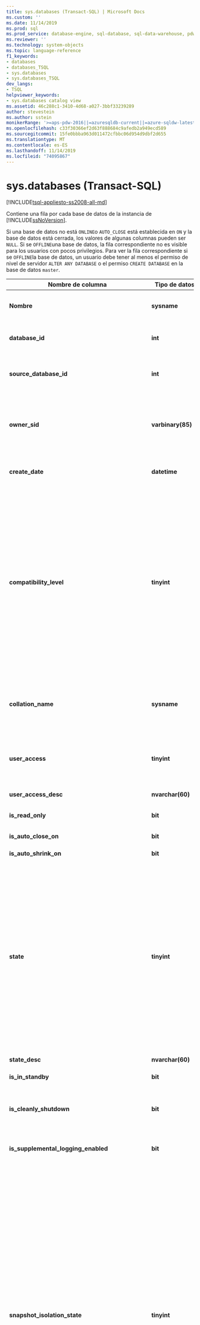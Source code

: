 ```yaml
---
title: sys.databases (Transact-SQL) | Microsoft Docs
ms.custom: ''
ms.date: 11/14/2019
ms.prod: sql
ms.prod_service: database-engine, sql-database, sql-data-warehouse, pdw
ms.reviewer: ''
ms.technology: system-objects
ms.topic: language-reference
f1_keywords:
- databases
- databases_TSQL
- sys.databases
- sys.databases_TSQL
dev_langs:
- TSQL
helpviewer_keywords:
- sys.databases catalog view
ms.assetid: 46c288c1-3410-4d68-a027-3bbf33239289
author: stevestein
ms.author: sstein
monikerRange: '>=aps-pdw-2016||=azuresqldb-current||=azure-sqldw-latest||>=sql-server-2016||=sqlallproducts-allversions||>=sql-server-linux-2017||=azuresqldb-mi-current'
ms.openlocfilehash: c33f30366ef2d63f888684c9afedb2a949ecd589
ms.sourcegitcommit: 15fe0bbba963d011472cfbbc06d954d9dbf2d655
ms.translationtype: MT
ms.contentlocale: es-ES
ms.lasthandoff: 11/14/2019
ms.locfileid: "74095867"
---
```

# <a name="sysdatabases-transact-sql"></a>sys.databases (Transact-SQL)
[!INCLUDE[tsql-appliesto-ss2008-all-md](../../includes/tsql-appliesto-ss2008-all-md.md)]

Contiene una fila por cada base de datos de la instancia de [!INCLUDE[ssNoVersion](../../includes/ssnoversion-md.md)].  
  
Si una base de datos no está `ONLINE`o `AUTO_CLOSE` está establecida en `ON` y la base de datos está cerrada, los valores de algunas columnas pueden ser `NULL`. Si se `OFFLINE`una base de datos, la fila correspondiente no es visible para los usuarios con pocos privilegios. Para ver la fila correspondiente si se `OFFLINE`la base de datos, un usuario debe tener al menos el permiso de nivel de servidor `ALTER ANY DATABASE` o el permiso `CREATE DATABASE` en la base de datos `master`.  
  
|Nombre de columna|Tipo de datos|Descripción|  
|-----------------|---------------|-----------------|  
|**Nombre**|**sysname**|Nombre de base de datos, único en una instancia de [!INCLUDE[ssNoVersion](../../includes/ssnoversion-md.md)] o dentro de un servidor de [!INCLUDE[ssSDSfull](../../includes/sssdsfull-md.md)].|  
|**database_id**|**int**|Identificador de la base de datos, único en una instancia de [!INCLUDE[ssNoVersion](../../includes/ssnoversion-md.md)] o dentro de un servidor de [!INCLUDE[ssSDSfull](../../includes/sssdsfull-md.md)].|  
|**source_database_id**|**int**|Distinto de NULL = Id. de la base de datos de origen de esta instantánea de base de datos.<br /> NULL = No es una instantánea de base de datos.|  
|**owner_sid**|**varbinary(85)**|SID (identificador de seguridad) del propietario externo de la base de datos, según se ha registrado en el servidor. Para obtener información sobre quién puede poseer una base de datos, vea la sección **ALTER Authorization for** Databases de [ALTER Authorization](../../t-sql/statements/alter-authorization-transact-sql.md).|  
|**create_date**|**datetime**|Fecha en que se creó o se cambió de nombre la base de datos. En el caso de **tempdb**, este valor cambia cada vez que se reinicia el servidor.|  
|**compatibility_level**|**tinyint**|Entero que corresponde a la versión de [!INCLUDE[ssNoVersion](../../includes/ssnoversion-md.md)] para la que el comportamiento es compatible:<br /> El **valor** &#124; **se aplica a**<br /> 70 &#124; [!INCLUDE[ssKatmai](../../includes/sskatmai-md.md)] a través de [!INCLUDE[ssKilimanjaro](../../includes/sskilimanjaro-md.md)]<br /> 80 &#124; [!INCLUDE[ssKatmai](../../includes/sskatmai-md.md)] a través de [!INCLUDE[ssKilimanjaro](../../includes/sskilimanjaro-md.md)]<br /> 90 &#124; [!INCLUDE[ssKatmai](../../includes/sskatmai-md.md)] a través de [!INCLUDE[ssSQL11](../../includes/sssql11-md.md)]<br /> 100 &#124; [!INCLUDE[ssKatmai](../../includes/sskatmai-md.md)] y versiones posteriores y [!INCLUDE[ssSDSfull](../../includes/sssdsfull-md.md)]<br /> 110 &#124; [!INCLUDE[ssSQL11](../../includes/sssql11-md.md)] y versiones posteriores y [!INCLUDE[ssSDSfull](../../includes/sssdsfull-md.md)]<br /> 120 &#124; [!INCLUDE[ssSQL14](../../includes/sssql14-md.md)] y versiones posteriores y [!INCLUDE[ssSDSfull](../../includes/sssdsfull-md.md)]<br /> 130 &#124; [!INCLUDE[ssSQL15](../../includes/sssql15-md.md)] y versiones posteriores<br /> 140 &#124; [!INCLUDE[ssSQL17](../../includes/sssql17-md.md)] y versiones posteriores <br /> 150 &#124; [!INCLUDE[sql-server-2019](../../includes/sssqlv15-md.md)]  |  
|**collation_name**|**sysname**|Intercalación de la base de datos. Actúa como la intercalación predeterminada en la base de datos.<br /> NULL = la base de datos no está en línea o AUTO_CLOSE está establecida en ON y la base de datos está cerrada.|  
|**user_access**|**tinyint**|Configuración de acceso del usuario:<br /> 0 = Se ha especificado MULTI_USER<br /> 1 = Se ha especificado SINGLE_USER<br /> 2 = Se ha especificado RESTRICTED_USER|  
|**user_access_desc**|**nvarchar(60)**|Descripción de la configuración de acceso del usuario.|  
|**is_read_only**|**bit**|1 = La base de datos es READ_ONLY<br /> 0 = La base de datos es READ_WRITE|  
|**is_auto_close_on**|**bit**|1 = AUTO_CLOSE es ON<br /> 0 = AUTO_CLOSE es OFF|  
|**is_auto_shrink_on**|**bit**|1 = AUTO_SHRINK es ON<br /> 0 = AUTO_SHRINK es OFF|  
|**state**|**tinyint**|**El &#124; valor se aplica a**<br /> 0 = Con conexión <br /> 1 = En restauración <br /> 2 = RECUPERAndo &#124; [!INCLUDE[ssKatmai](../../includes/sskatmai-md.md)] y versiones posteriores<br /> 3 = [!INCLUDE[ssKatmai](../../includes/sskatmai-md.md)] &#124; de RECOVERY_PENDING y versiones posteriores<br /> 4 = Sospechoso <br /> 5 = [!INCLUDE[ssKatmai](../../includes/sskatmai-md.md)] &#124; de emergencia y versiones posteriores<br /> 6 = [!INCLUDE[ssKatmai](../../includes/sskatmai-md.md)] &#124; sin conexión y versiones posteriores<br /> 7 = COPYING &#124; [!INCLUDE[ssSDSfull](../../includes/sssdsfull-md.md)] [!INCLUDE[ssGeoDR](../../includes/ssgeodr-md.md)] <br /> 10 = OFFLINE_SECONDARY &#124; [!INCLUDE[ssSDSfull](../../includes/sssdsfull-md.md)] [!INCLUDE[ssGeoDR](../../includes/ssgeodr-md.md)] <br /><br /> **Nota:** En el caso de las bases de datos de Always On, consulte las columnas `database_state` o `database_state_desc` de [Sys. dm_hadr_database_replica_states](../../relational-databases/system-dynamic-management-views/sys-dm-hadr-database-replica-states-transact-sql.md).|  
|**state_desc**|**nvarchar(60)**|Descripción del estado de la base de datos. Vea estado.|  
|**is_in_standby**|**bit**|La base de datos es de solo lectura para RESTORE LOG.|  
|**is_cleanly_shutdown**|**bit**|1 = La base de datos se ha cerrado correctamente; no es necesaria la recuperación en el inicio<br /> 0 = La base de datos no se cerró correctamente; es necesaria la recuperación en el inicio|  
|**is_supplemental_logging_enabled**|**bit**|1 = SUPPLEMENTAL_LOGGING es ON<br /> 0 = SUPPLEMENTAL_LOGGING es OFF|  
|**snapshot_isolation_state**|**tinyint**|Estado permitido para las transacciones de aislamiento de instantánea, tal como se define en la opción ALLOW_SNAPSHOT_ISOLATION:<br /> 0 = El estado de aislamiento de instantánea es OFF (valor predeterminado). No se permite el aislamiento de instantánea.<br /> 1 = El estado de aislamiento de instantánea es ON. Se permite el aislamiento de instantánea.<br /> 2 = El estado de aislamiento de instantánea se encuentra en estado de transición a OFF. Se controlan las versiones de las modificaciones de todas las transacciones. No se pueden iniciar nuevas transacciones con aislamiento de instantánea. La base de datos permanece en estado de transición a OFF hasta que puedan completarse todas las transacciones que estaban activas cuando se ejecutó ALTER DATABASE.<br /> 3 = El estado de aislamiento de instantánea se encuentra en estado de transición a ON. Se controlan las versiones de las modificaciones de las transacciones nuevas. Las transacciones no pueden utilizar el aislamiento de instantánea hasta que el estado de aislamiento de instantánea sea 1 (ON). La base de datos permanece en estado de transición a ON hasta que puedan completarse todas las transacciones de actualización que estaban activas cuando se ejecutó ALTER DATABASE.|  
|**snapshot_isolation_state_desc**|**nvarchar(60)**|Descripción del estado de las transacciones de aislamiento de instantánea que se permiten, tal como se define en la opción ALLOW_SNAPSHOT_ISOLATION.|  
|**is_read_committed_snapshot_on**|**bit**|1 = la opción READ_COMMITTED_SNAPSHOT está en ON. Las operaciones de lectura en el nivel de aislamiento READ COMMITTED se basan en exámenes de instantáneas y no adquieren bloqueos.<br /> 0 = la opción READ_COMMITTED_SNAPSHOT está en OFF (valor predeterminado). Las operaciones de lectura en el nivel de aislamiento READ COMMITTED utilizan bloqueos compartidos.|  
|**recovery_model**|**tinyint**|Modelo de recuperación seleccionado:<br /> 1 = FULL<br /> 2 = BULK_LOGGED<br /> 3 = SIMPLE|  
|**recovery_model_desc**|**nvarchar(60)**|Descripción del modelo de recuperación seleccionado.|  
|**page_verify_option**|**tinyint**|Valor de la opción PAGE_VERIFY:<br /> 0 = NONE<br /> 1 = TORN_PAGE_DETECTION<br /> 2 = CHECKSUM|  
|**page_verify_option_desc**|**nvarchar(60)**|Descripción del valor de la opción PAGE_VERIFY.|  
|**is_auto_create_stats_on**|**bit**|1 = AUTO_CREATE_STATISTICS es ON<br /> 0 = AUTO_CREATE_STATISTICS es OFF|  
|**is_auto_create_stats_incremental_on**|**bit**|Indica la configuración predeterminada para la opción incremental de auto stats.<br /> 0 = auto create stats no es incremental<br /> 1 = la creación automática de estadísticas es incremental si es posible<br /> **Válido para** : [!INCLUDE[ssSQL14](../../includes/sssql14-md.md)] y versiones posteriores.|  
|**is_auto_update_stats_on**|**bit**|1 = AUTO_UPDATE_STATISTICS es ON<br /> 0 = AUTO_UPDATE_STATISTICS es OFF|  
|**is_auto_update_stats_async_on**|**bit**|1 = AUTO_UPDATE_STATISTICS_ASYNC es ON<br /> 0 = AUTO_UPDATE_STATISTICS_ASYNC es OFF|  
|**is_ansi_null_default_on**|**bit**|1 = ANSI_NULL_DEFAULT es ON<br /> 0 = ANSI_NULL_DEFAULT is OFF|  
|**is_ansi_nulls_on**|**bit**|1 = ANSI_NULLS es ON<br /> 0 = ANSI_NULLS es OFF|  
|**is_ansi_padding_on**|**bit**|1 = ANSI_PADDING es ON<br /> 0 = ANSI_PADDING es OFF|  
|**is_ansi_warnings_on**|**bit**|1 = ANSI_WARNINGS es ON<br /> 0 = ANSI_WARNINGS es OFF|  
|**is_arithabort_on**|**bit**|1 = ARITHABORT es ON<br /> 0 = ARITHABORT es OFF|  
|**is_concat_null_yields_null_on**|**bit**|1 = CONCAT_NULL_YIELDS_NULL es ON<br /> 0 = CONCAT_NULL_YIELDS_NULL es OFF|  
|**is_numeric_roundabort_on**|**bit**|1 = NUMERIC_ROUNDABORT es ON<br /> 0 = NUMERIC_ROUNDABORT es OFF|  
|**is_quoted_identifier_on**|**bit**|1 = QUOTED_IDENTIFIER es ON<br /> 0 = QUOTED_IDENTIFIER es OFF|  
|**is_recursive_triggers_on**|**bit**|1 = RECURSIVE_TRIGGERS es ON<br /> 0 = RECURSIVE_TRIGGERS es OFF|  
|**is_cursor_close_on_commit_on**|**bit**|1 = CURSOR_CLOSE_ON_COMMIT es ON<br /> 0 = CURSOR_CLOSE_ON_COMMIT es OFF|  
|**is_local_cursor_default**|**bit**|1 = CURSOR_DEFAULT es local<br /> 0 = CURSOR_DEFAULT es global|  
|**is_fulltext_enabled**|**bit**|1 = La búsqueda de texto completo está habilitada para la base de datos<br /> 0 = La búsqueda de texto completo está deshabilitada para la base de datos|  
|**is_trustworthy_on**|**bit**|1 = La base de datos se ha marcado como de confianza<br /> 0 = La base de datos no se ha marcado como de confianza<br /> De manera predeterminada, las bases de datos restauradas o adjuntadas tienen Service Broker deshabilitado. La excepción es la creación de reflejo de bases de datos, donde el agente se habilita tras una conmutación por error.|  
|**is_db_chaining_on**|**bit**|1 = El encadenamiento de propiedad entre bases de datos es ON<br /> 0 = El encadenamiento de propiedad entre bases de datos es OFF|  
|**is_parameterization_forced**|**bit**|1 = La parametrización es FORCED<br /> 0 = La parametrización es SIMPLE|  
|**is_master_key_encrypted_by_server**|**bit**|1 = La base de datos tiene una clave maestra cifrada<br /> 0 = La base de datos no tiene una clave maestra cifrada|  
|**is_query_store_on**|**bit**|1 = el almacén de consultas está habilitado para esta base de datos. Compruebe [Sys. database_query_store_options](../../relational-databases/system-catalog-views/sys-database-query-store-options-transact-sql.md) para ver el estado del almacén de consultas.<br /> 0 = el almacén de consultas no está habilitado<br /> **Se aplica a**: [!INCLUDE[ssNoVersion](../../includes/ssnoversion-md.md)] ([!INCLUDE[ssSQL15](../../includes/sssql15-md.md)] y versiones posteriores).|  
|**is_published**|**bit**|1 = La base de datos es una base de datos de publicación en una topología de replicación transaccional o de instantáneas<br /> 0 = No es una base de datos de publicación|  
|**is_subscribed**|**bit**|Esta columna no se utiliza. Devolverá siempre 0, cualquiera que sea el estado de suscriptor de la base de datos.|  
|**is_merge_published**|**bit**|1 = La base de datos es una base de datos de publicación en una topología de replicación de mezcla<br /> 0 = No es una base de datos de publicación en una topología de replicación de mezcla|  
|**is_distributor**|**bit**|1 = La base de datos es la base de datos de distribución para una topología de replicación<br /> 0 = No es la base de datos de distribución para una topología de replicación|  
|**is_sync_with_backup**|**bit**|1 = La base de datos está marcada para la sincronización de replicación con la copia de seguridad<br /> 0 = No está marcada para la sincronización de replicación con la copia de seguridad|  
|**service_broker_guid**|**uniqueidentifier**|Identificador de Service Broker de esta base de datos. Se utiliza como **BROKER_INSTANCE** del destino en la tabla de enrutamiento.|  
|**is_broker_enabled**|**bit**|1 = Service Broker envía y recibe mensajes para esta base de datos.<br /> 0 = Todos los mensajes enviados permanecerán en la cola de transmisión y los mensajes recibidos no se enviarán a ninguna cola en esta base de datos.<br /> De manera predeterminada, las bases de datos restauradas o adjuntadas tienen Service Broker deshabilitado. La excepción es la creación de reflejo de bases de datos, donde el agente se habilita tras una conmutación por error.|  
|**log_reuse_wait**|**tinyint**|La reutilización del espacio del registro de transacciones está esperando actualmente uno de los siguientes elementos en el último punto de comprobación. Para obtener explicaciones más detalladas de estos valores, consulte [el registro de transacciones](../../relational-databases/logs/the-transaction-log-sql-server.md).<br /> **El &#124; valor se aplica a**<br /> 0 = Nada<br />   1 = punto de control (cuando una base de datos utiliza un modelo de recuperación y tiene un grupo de archivos de datos optimizados para memoria, debe ver que la columna `log_reuse_wait` indica Checkpoint o xtp_checkpoint). &#124; [!INCLUDE[ssKatmai](../../includes/sskatmai-md.md)] y versiones posteriores<br />  2 = copia de &#124; seguridad de registros [!INCLUDE[ssKatmai](../../includes/sskatmai-md.md)] y versiones posteriores<br />  3 = copia de seguridad o &#124; restauración activa [!INCLUDE[ssKatmai](../../includes/sskatmai-md.md)] y versiones posteriores<br />  4 = [!INCLUDE[ssKatmai](../../includes/sskatmai-md.md)] de &#124; transacciones activas y versiones posteriores<br />  5 = creación de reflejo &#124; de la base de datos [!INCLUDE[ssKatmai](../../includes/sskatmai-md.md)] y versiones posteriores<br />  6 = replicación &#124; [!INCLUDE[ssKatmai](../../includes/sskatmai-md.md)] y versiones posteriores<br />  7 = creación &#124; de instantáneas de base de datos [!INCLUDE[ssKatmai](../../includes/sskatmai-md.md)] y versiones posteriores<br />  8 = Examen de registro <br />  9 = una réplica secundaria de los grupos de disponibilidad Always On está aplicando las entradas del registro de transacciones de esta base de datos a una base de datos secundaria correspondiente. &#124;[!INCLUDE[ssSQL11](../../includes/sssql11-md.md)] y versiones posteriores<br />  9 = otro (transitorio) &#124; hasta e incluye [!INCLUDE[ssKilimanjaro](../../includes/ssKilimanjaro-md.md)]<br />  10 = solo &#124; para uso interno [!INCLUDE[ssSQL11](../../includes/sssql11-md.md)] y versiones posteriores<br />  11 = solo &#124; para uso interno [!INCLUDE[ssSQL11](../../includes/sssql11-md.md)] y versiones posteriores<br /> 12 = solo &#124; para uso interno [!INCLUDE[ssSQL11](../../includes/sssql11-md.md)] y versiones posteriores<br />13 = página &#124; más antigua [!INCLUDE[ssSQL11](../../includes/sssql11-md.md)] y versiones posteriores<br /> 14 = otros &#124; [!INCLUDE[ssSQL11](../../includes/sssql11-md.md)] y versiones posteriores<br />  16 = XTP_CHECKPOINT (cuando una base de datos utiliza un modelo de recuperación y tiene un grupo de archivos de datos optimizados para memoria, debe ver que la columna log_reuse_wait indica el punto de control o xtp_checkpoint). &#124; [!INCLUDE[ssSQL14](../../includes/sssql14-md.md)] y versiones posteriores|  
|**log_reuse_wait_desc**|**nvarchar(60)**|Descripción de las situaciones debido a las cuales el proceso de reutilización del espacio del registro de transacciones está a la espera como último punto de comprobación:|  
|**is_date_correlation_on**|**bit**|1 = DATE_CORRELATION_OPTIMIZATION es ON<br /> 0 = DATE_CORRELATION_OPTIMIZATION es OFF|  
|**is_cdc_enabled**|**bit**|1 = La base de datos está habilitada para la captura de datos modificados. Para obtener más información, vea [Sys. &#40;SP_CDC_ENABLE_DB Transact-&#41;SQL](../../relational-databases/system-stored-procedures/sys-sp-cdc-enable-db-transact-sql.md).|  
|**is_encrypted**|**bit**|Indica si la base de datos está cifrada (refleja el último estado establecido mediante la cláusula `ALTER DATABASE SET ENCRYPTION`). Puede ser uno de los siguientes valores:<br /> 1 = Cifrada<br /> 0 = No cifrada<br /> Para obtener más información sobre el cifrado de bases de datos, vea [Cifrado de datos transparente &#40;TDE&#41;](../../relational-databases/security/encryption/transparent-data-encryption.md).<br /> Si la base de datos está en proceso de descifrado, `is_encrypted` muestra un valor de 0. Puede ver el estado del proceso de cifrado mediante la vista de administración dinámica [Sys. dm_database_encryption_keys](../../relational-databases/system-dynamic-management-views/sys-dm-database-encryption-keys-transact-sql.md) .|  
|**is_honor_broker_priority_on**|**bit**|Indica si la base de datos respeta las prioridades de conversación (refleja el último estado establecido mediante la cláusula `ALTER DATABASE SET HONOR_BROKER_PRIORITY`). Puede ser uno de los siguientes valores:<br /> 1 = HONOR_BROKER_PRIORITY es ON<br /> 0 = HONOR_BROKER_PRIORITY es OFF<br /> De manera predeterminada, las bases de datos restauradas o adjuntadas tienen Service Broker deshabilitado. La excepción es la creación de reflejo de bases de datos, donde el agente se habilita tras una conmutación por error.|  
|**replica_id**|**uniqueidentifier**|Identificador único de la réplica de disponibilidad [!INCLUDE[ssHADR](../../includes/sshadr-md.md)] local del grupo de disponibilidad, si existe, en el que la base de datos está participando.<br /> NULL = la base de datos no forma parte de una réplica de disponibilidad en el grupo de disponibilidad.<br /> **Se aplica a**: [!INCLUDE[ssNoVersion](../../includes/ssnoversion-md.md)] ([!INCLUDE[ssSQL11](../../includes/sssql11-md.md)] y versiones posteriores) y [!INCLUDE[ssSDSfull](../../includes/sssdsfull-md.md)]|  
|**group_database_id**|**uniqueidentifier**|Identificador único de la base de datos dentro de un Always On grupo de disponibilidad, si existe, en el que está participando la base de datos. **group_database_id** es el mismo para esta base de datos en la réplica principal y en cada réplica secundaria en la que la base de datos se ha unido al grupo de disponibilidad.<br /> NULL = la base de datos no forma parte de una réplica de disponibilidad en ningún grupo de disponibilidad.<br /> **Se aplica a**: [!INCLUDE[ssNoVersion](../../includes/ssnoversion-md.md)] ([!INCLUDE[ssSQL11](../../includes/sssql11-md.md)] y versiones posteriores) y [!INCLUDE[ssSDSfull](../../includes/sssdsfull-md.md)]|  
|**resource_pool_id**|**int**|Identificador del grupo de recursos de servidor asignado a esta base de datos. Este grupo de recursos de servidor controla la memoria total disponible para las tablas optimizadas para memoria en esta base de datos.<br /> **Válido para**  [!INCLUDE[ssSQL14](../../includes/sssql14-md.md)] y versiones posteriores.|  
|**default_language_lcid**|**smallint**|Indica el identificador local (LCID) del idioma predeterminado de una base de datos independiente.<br /> **Nota:** Funciona como la [opción de configuración del servidor idioma predeterminado](../../database-engine/configure-windows/configure-the-default-language-server-configuration-option.md) de `sp_configure`. Este valor es **null** para una base de datos dependiente.<br /> **Se aplica a**: [!INCLUDE[ssNoVersion](../../includes/ssnoversion-md.md)] ([!INCLUDE[ssSQL11](../../includes/sssql11-md.md)] y versiones posteriores) y [!INCLUDE[ssSDSfull](../../includes/sssdsfull-md.md)]|  
|**default_language_name**|**nvarchar(128)**|Indica el idioma predeterminado de una base de datos independiente.<br /> Este valor es **null** para una base de datos dependiente.<br /> **Se aplica a**: [!INCLUDE[ssNoVersion](../../includes/ssnoversion-md.md)] ([!INCLUDE[ssSQL11](../../includes/sssql11-md.md)] y versiones posteriores) y [!INCLUDE[ssSDSfull](../../includes/sssdsfull-md.md)]|  
|**default_fulltext_language_lcid**|**int**|Indica el ID. de configuración regional (LCID) del idioma de texto completo predeterminado de la base de datos independiente.<br /> **Nota:** Funciona como configuración predeterminada de [la opción de configuración del servidor idioma de texto completo predeterminado](../../database-engine/configure-windows/configure-the-default-full-text-language-server-configuration-option.md) de `sp_configure`. Este valor es **null** para una base de datos dependiente.<br /> **Se aplica a**: [!INCLUDE[ssNoVersion](../../includes/ssnoversion-md.md)] ([!INCLUDE[ssSQL11](../../includes/sssql11-md.md)] y versiones posteriores) y [!INCLUDE[ssSDSfull](../../includes/sssdsfull-md.md)]|  
|**default_fulltext_language_name**|**nvarchar(128)**|Indica el idioma de texto completo predeterminado de la base de datos independiente.<br /> Este valor es **null** para una base de datos dependiente.<br /> **Se aplica a**: [!INCLUDE[ssNoVersion](../../includes/ssnoversion-md.md)] ([!INCLUDE[ssSQL11](../../includes/sssql11-md.md)] y versiones posteriores) y [!INCLUDE[ssSDSfull](../../includes/sssdsfull-md.md)]|  
|**is_nested_triggers_on**|**bit**|Indica si se permiten o no desencadenadores anidados en la base de datos independiente.<br /> 0 = no se permiten desencadenadores anidados<br /> 1 = se permiten desencadenadores anidados<br /> **Nota:** Funciona como la [opción de configuración del servidor desencadenadores anidados](../../database-engine/configure-windows/configure-the-nested-triggers-server-configuration-option.md) de `sp_configure`. Este valor es **null** para una base de datos dependiente. Vea sys. Configurations de [ &#40;Transact-SQL&#41; ](../../relational-databases/system-catalog-views/sys-configurations-transact-sql.md) para obtener más información.<br /> **Se aplica a**: [!INCLUDE[ssNoVersion](../../includes/ssnoversion-md.md)] ([!INCLUDE[ssSQL11](../../includes/sssql11-md.md)] y versiones posteriores) y [!INCLUDE[ssSDSfull](../../includes/sssdsfull-md.md)]|  
|**is_transform_noise_words_on**|**bit**|Indica si las palabras irrelevantes deben transformarse o no en la base de datos independiente.<br /> 0 = las palabras irrelevantes no deben transformarse.<br /> 1 = las palabras irrelevantes deben transformarse.<br /> **Nota:** Funciona como la [opción de configuración del servidor transformar palabras irrelevantes](../../database-engine/configure-windows/transform-noise-words-server-configuration-option.md) de `sp_configure`. Este valor es **null** para una base de datos dependiente. Vea sys. Configurations de [ &#40;Transact-SQL&#41; ](../../relational-databases/system-catalog-views/sys-configurations-transact-sql.md) para obtener más información.<br /> **Válido para**  [!INCLUDE[ssSQL11](../../includes/sssql11-md.md)] y versiones posteriores.|  
|**two_digit_year_cutoff**|**smallint**|Indica un valor de un número comprendido entre 1753 y 9999 que representa el año límite para interpretar años de dos dígitos como años de cuatro dígitos.<br /> **Nota:** Funciona como la [opción de configuración del servidor fecha límite de año de dos dígitos](../../database-engine/configure-windows/configure-the-two-digit-year-cutoff-server-configuration-option.md) de `sp_configure`. Este valor es **null** para una base de datos dependiente. Vea sys. Configurations de [ &#40;Transact-SQL&#41; ](../../relational-databases/system-catalog-views/sys-configurations-transact-sql.md) para obtener más información.<br /> **Se aplica a**: [!INCLUDE[ssNoVersion](../../includes/ssnoversion-md.md)] ([!INCLUDE[ssSQL11](../../includes/sssql11-md.md)] y versiones posteriores) y [!INCLUDE[ssSDSfull](../../includes/sssdsfull-md.md)]|  
|**containment**|**tinyint not null**|Indica el estado de contención de la base de datos.<br />  0 = el estado de contención de la base de datos es off. **Se aplica a**: [!INCLUDE[ssNoVersion](../../includes/ssnoversion-md.md)] ([!INCLUDE[ssSQL11](../../includes/sssql11-md.md)] y versiones posteriores) y [!INCLUDE[ssSDSfull](../../includes/sssdsfull-md.md)]<br /> 1 = la base de datos está en contención parcial se **aplica a**: [!INCLUDE[ssSQL11](../../includes/sssql11-md.md)] y versiones posteriores|  
|**containment_desc**|**nvarchar (60) not null**|Indica el estado de contención de la base de datos.<br /> NONE = base de datos heredada (contención cero)<br /> PARTIAL = base de datos parcialmente independiente<br /> **Se aplica a**: [!INCLUDE[ssNoVersion](../../includes/ssnoversion-md.md)] ([!INCLUDE[ssSQL11](../../includes/sssql11-md.md)] y versiones posteriores) y [!INCLUDE[ssSDSfull](../../includes/sssdsfull-md.md)]|  
|**target_recovery_time_in_seconds**|**int**|Tiempo estimado para recuperar la base de datos, en segundos. Acepta valores NULL.<br /> **Se aplica a**: [!INCLUDE[ssNoVersion](../../includes/ssnoversion-md.md)] ([!INCLUDE[ssSQL11](../../includes/sssql11-md.md)] y versiones posteriores) y [!INCLUDE[ssSDSfull](../../includes/sssdsfull-md.md)]|  
|**delayed_durability**|**int**|La configuración de durabilidad diferida:<br /> 0 = DESHABILITADO<br /> 1 = PERMITIDO<br /> 2 = FORZADA<br /> Para saber más, vea [Control de la durabilidad de las transacciones](../../relational-databases/logs/control-transaction-durability.md).<br /> **Se aplica a**: [!INCLUDE[ssNoVersion](../../includes/ssnoversion-md.md)] ([!INCLUDE[ssSQL14](../../includes/sssql14-md.md)] y versiones posteriores) y [!INCLUDE[ssSDSfull](../../includes/sssdsfull-md.md)].|  
|**delayed_durability_desc**|**nvarchar(60)**|La configuración de durabilidad diferida:<br /> DISABLED<br /> ALLOWED<br /> FORCED<br /> **Se aplica a**: [!INCLUDE[ssNoVersion](../../includes/ssnoversion-md.md)] ([!INCLUDE[ssSQL14](../../includes/sssql14-md.md)] y versiones posteriores) y [!INCLUDE[ssSDSfull](../../includes/sssdsfull-md.md)].|  
|**is_memory_optimized_elevate_to_snapshot_on**|**bit**|Se tiene acceso a las tablas con optimización en memoria mediante el aislamiento de instantánea cuando el valor de configuración TRANSACTION ISOLATION LEVEL de la sesión se establece en un nivel de aislamiento inferior, READ COMMITTED o READ UNCOMMITTED.<br /> 1 = El nivel de aislamiento mínimo es SNAPSHOT.<br /> 0 = El nivel de aislamiento no se eleva.|  
|**is_federation_member**|**bit**|Indica si la base de datos es miembro de una federación.<br /> **Se aplica a**: [!INCLUDE[ssSDSfull](../../includes/sssdsfull-md.md)]|  
|**is_remote_data_archive_enabled**|**bit**|Indica si la base de datos está ajustada.<br /> 0 = la base de datos no está habilitada para Stretch.<br /> 1 = la base de datos está habilitada para Stretch.<br /> **Válido para**  [!INCLUDE[ssSQL15](../../includes/sssql15-md.md)] y versiones posteriores.<br /> Para obtener más información, vea [Stretch Database](../../sql-server/stretch-database/stretch-database.md).|  
|**is_mixed_page_allocation_on**|**bit**|Indica si las tablas e índices de la base de datos pueden asignar páginas iniciales de extensiones mixtas.<br /> 0 = las tablas y los índices de la base de datos siempre asignan páginas iniciales de extensiones uniformes.<br /> 1 = las tablas y los índices de la base de datos pueden asignar páginas iniciales de extensiones mixtas.<br /> **Válido para**  [!INCLUDE[ssSQL15](../../includes/sssql15-md.md)] y versiones posteriores.<br /> Para obtener más información, vea la opción SET MIXED_PAGE_ALLOCATION de [las opciones &#40;de ALTER DATABASE set&#41;de Transact-SQL](../../t-sql/statements/alter-database-transact-sql-set-options.md).|  
|**is_temporal_retention_enabled**|**bit**|Indica si la tarea de limpieza de directiva de retención temporal está habilitada.<br /> **Se aplica a**: [!INCLUDE[ssSDSfull](../../includes/sssdsfull-md.md)]|
|**catalog_collation_type**|**int**|La configuración de intercalación del catálogo:<br />0 = DATABASE_DEFAULT<br />2 = SQL_Latin_1_General_CP1_CI_AS<br /> **Se aplica a**: [!INCLUDE[ssSDSfull](../../includes/sssdsfull-md.md)]|
|**catalog_collation_type_desc**|**nvarchar(60)**|La configuración de intercalación del catálogo:<br />DATABASE_DEFAULT<br />SQL_Latin_1_General_CP1_CI_AS<br /> **Se aplica a**: [!INCLUDE[ssSDSfull](../../includes/sssdsfull-md.md)]|
|**is_result_set_caching_on**|**int**|1 = is_result_set_caching_on está activada</br>0 = is_result_set_caching_on está desactivado</br>**Se aplica a**: Azure SQL Data Warehouse de la segunda generación. Aunque esta característica se está implantando en todas las regiones, Compruebe la versión implementada en la instancia de y las notas de la versión más recientes de [Azure SQL DW](/azure/sql-data-warehouse/release-notes-10-0-10106-0) para disponibilidad de características.|
  
## <a name="permissions"></a>Permisos  
 Si el autor de la llamada de `sys.databases` no es el propietario de la base de datos y la base de datos no es `master` o `tempdb`, los permisos mínimos necesarios para ver la fila correspondiente son `ALTER ANY DATABASE` o el permiso de nivel de servidor `VIEW ANY DATABASE`, o `CREATE DATABASE` permiso en la base de datos `master`. La base de datos a la que está conectado el autor de la llamada siempre se puede ver en `sys.databases`.  
  
> [!IMPORTANT]  
> De forma predeterminada, el rol Public tiene el permiso `VIEW ANY DATABASE`, lo que permite que todos los inicios de sesión vean información de base de datos. Para bloquear un inicio de sesión de la capacidad de detectar una base de datos, `REVOKE` el permiso `VIEW ANY DATABASE` de `public`o `DENY` el permiso `VIEW ANY DATABASE` para inicios de sesión individuales.  
  
## <a name="azure-sql-database-remarks"></a>Azure SQL Database comentarios  
En [!INCLUDE[ssSDSfull](../../includes/sssdsfull-md.md)] esta vista está disponible en la base de datos de `master` y en las bases de datos de usuario. En la base de datos de `master`, esta vista devuelve información sobre la base de datos de `master` y todas las bases de datos de usuario del servidor. En una base de datos de usuario, esta vista solo devuelve información sobre la base de datos actual y la base de datos maestra.  
  
 Utilice la vista `sys.databases` de la base de datos `master` del servidor [!INCLUDE[ssSDSfull](../../includes/sssdsfull-md.md)] donde ser va a crear la nueva base de datos. Una vez iniciada la copia de la base de datos, puede consultar las vistas `sys.databases` y `sys.dm_database_copies` de la base de datos `master` del servidor de destino para recuperar más información sobre el progreso de la copia.  
  
## <a name="examples"></a>Ejemplos  
  
### <a name="a-query-the-sysdatabases-view"></a>A. Consultar la vista sys.databases  
 En el ejemplo siguiente se devuelven algunas de las columnas disponibles en la vista `sys.databases`.  
  
```sql  
SELECT name, user_access_desc, is_read_only, state_desc, recovery_model_desc  
FROM sys.databases;  
```  
  
### <a name="b-check-the-copying-status-in-includesssdsincludessssds-mdmd"></a>b. Comprobar el estado de copia en [!INCLUDE[ssSDS](../../includes/sssds-md.md)]  
 En el ejemplo siguiente se consultan las vistas `sys.databases` y `sys.dm_database_copies` para devolver información sobre una operación de copia de base de datos.  
  
**Se aplica a**: [!INCLUDE[ssSDSfull](../../includes/sssdsfull-md.md)]  
  
```sql  
-- Execute from the master database.  
SELECT a.name, a.state_desc, b.start_date, b.modify_date, b.percentage_complete  
FROM sys.databases AS a  
INNER JOIN sys.dm_database_copies AS b ON a.database_id = b.database_id  
WHERE a.state = 7;  
```  
### <a name="c-check-the-temporal-retention-policy-status-in-includesssdsincludessssds-mdmd"></a>C. Compruebe el estado de la Directiva de retención temporal en [!INCLUDE[ssSDS](../../includes/sssds-md.md)]  
 En el ejemplo siguiente se consulta la `sys.databases` para devolver información si está habilitada la tarea de limpieza de retención temporal. Tenga en cuenta que después de la operación de restauración, la retención temporal está deshabilitada de forma predeterminada. Utilice `ALTER DATABASE` para habilitarlo explícitamente.
  
**Se aplica a**: [!INCLUDE[ssSDSfull](../../includes/sssdsfull-md.md)]  
  
```sql  
-- Execute from the master database.  
SELECT a.name, a.is_temporal_history_retention_enabled 
FROM sys.databases AS a;
```  
  
## <a name="see-also"></a>Vea también  
 [ALTER DATABASE &#40;Transact-SQL&#41;](../../t-sql/statements/alter-database-transact-sql.md)   
 [sys.database_mirroring_witnesses &#40;Transact-SQL&#41;](../../relational-databases/system-catalog-views/database-mirroring-witness-catalog-views-sys-database-mirroring-witnesses.md)   
 [sys.database_recovery_status &#40;Transact-SQL&#41;](../../relational-databases/system-catalog-views/sys-database-recovery-status-transact-sql.md)   
 [Vistas de catálogo de archivos y bases de datos &#40;Transact-SQL&#41;](../../relational-databases/system-catalog-views/databases-and-files-catalog-views-transact-sql.md)   
 [sys.dm_database_copies &#40;Azure SQL Database&#41;](../../relational-databases/system-dynamic-management-views/sys-dm-database-copies-azure-sql-database.md)  
  
  
